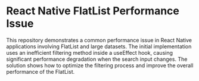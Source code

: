 # React Native FlatList Performance Issue

This repository demonstrates a common performance issue in React Native applications involving FlatList and large datasets. The initial implementation uses an inefficient filtering method inside a useEffect hook, causing significant performance degradation when the search input changes. The solution shows how to optimize the filtering process and improve the overall performance of the FlatList.